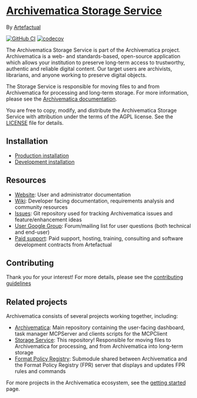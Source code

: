 # [Archivematica Storage Service]

By [Artefactual]

[![GitHub CI]][Test workflow]
[![codecov]][Archivematica Storage Service Codecov]

The Archivematica Storage Service is part of the Archivematica project.
Archivematica is a web- and standards-based, open-source application which
allows your institution to preserve long-term access to trustworthy, authentic
and reliable digital content. Our target users are archivists, librarians, and
anyone working to preserve digital objects.

The Storage Service is responsible for moving files to and from Archivematica
for processing and long-term storage. For more information, please see the
[Archivematica documentation].

You are free to copy, modify, and distribute the Archivematica Storage Service
with attribution under the terms of the AGPL license. See the [LICENSE] file for
details.

## Installation

* [Production installation]
* [Development installation]

## Resources

* [Website][Archivematica Storage Service]: User and administrator documentation
* [Wiki]: Developer facing documentation, requirements analysis and community
  resources
* [Issues]: Git repository used for tracking Archivematica issues and
  feature/enhancement ideas
* [User Google Group]: Forum/mailing list for user questions (both technical and
  end-user)
* [Paid support]: Paid support, hosting, training, consulting and software
  development contracts from Artefactual

## Contributing

Thank you for your interest!
For more details, please see the [contributing guidelines]

## Related projects

Archivematica consists of several projects working together, including:

* [Archivematica]: Main repository containing the user-facing dashboard, task
  manager MCPServer and clients scripts for the MCPClient
* [Storage Service]: This repository! Responsible for moving files to
  Archivematica for processing, and from Archivematica into long-term storage
* [Format Policy Registry]: Submodule shared between Archivematica and the
  Format Policy Registry (FPR) server that displays and updates FPR rules and
  commands

For more projects in the Archivematica ecosystem, see the [getting started] page.

[Archivematica Storage Service]: https://www.archivematica.org/
[Artefactual]: https://www.artefactual.com/
[GitHub CI]: https://github.com/artefactual/archivematica-storage-service/actions/workflows/test.yml/badge.svg
[Test workflow]: https://github.com/artefactual/archivematica-storage-service/actions/workflows/test.yml
[codecov]: https://codecov.io/gh/artefactual/archivematica-storage-service/branch/qa/0.x/graph/badge.svg?token=z1VcHtK8iw
[Archivematica Storage Service Codecov]: https://codecov.io/gh/artefactual/archivematica-storage-service
[Archivematica documentation]: https://www.archivematica.org/en/docs/
[LICENSE]: LICENSE
[Production installation]: https://www.archivematica.org/docs/latest/admin-manual/installation-setup/installation/installation/#installation
[Development installation]: https://github.com/artefactual/archivematica/tree/qa/1.x/hack
[Wiki]: https://www.archivematica.org/wiki/Development
[Issues]: https://github.com/archivematica/Issues
[User Google Group]: https://groups.google.com/forum/#!forum/archivematica
[Paid support]: https://www.artefactual.com/services/
[contributing guidelines]: CONTRIBUTING.md
[Archivematica]: https://github.com/artefactual/archivematica
[Storage Service]: https://github.com/artefactual/archivematica-storage-service
[Format Policy Registry]: https://github.com/artefactual/archivematica/tree/qa/1.x/src/dashboard/src/fpr
[getting started]: https://wiki.archivematica.org/Getting_started#Projects
